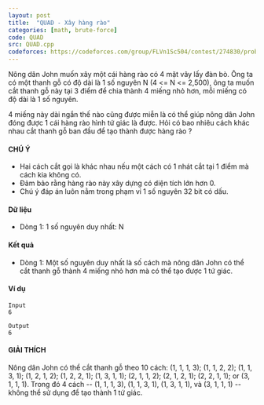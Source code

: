 ```yaml
---
layout: post
title:  "QUAD - Xây hàng rào"
categories: [math, brute-force]
code: QUAD
src: QUAD.cpp
codeforces: https://codeforces.com/group/FLVn1Sc504/contest/274830/problem/F
---
```




  


Nông dân John muốn xây một cái hàng rào có 4 mặt vây lấy đàn bò. Ông ta có một thanh gỗ có độ dài là 1 số nguyên N (4 <= N <= 2,500), ông ta muốn cắt thanh gỗ này tại 3 điểm để chia thành 4 miếng nhỏ hơn, mỗi miếng có độ dài là 1 số nguyên.

4 miếng này dài ngắn thế nào cũng được miễn là có thể giúp nông dân John đóng được 1 cái hàng rào hình tứ giác là được. Hỏi có bao nhiêu cách khác nhau cắt thanh gỗ ban đầu để tạo thành được hàng rào ?

#### CHÚ Ý

*   Hai cách cắt gọi là khác nhau nếu một cách có 1 nhát cắt tại 1 điểm mà cách kia không có.
*   Đảm bảo rằng hàng rào này xây dựng có diện tích lớn hơn 0.
*   Chú ý đáp án luôn nằm trong phạm vi 1 số nguyên 32 bit có dấu.

#### Dữ liệu

*   Dòng 1: 1 số nguyên duy nhất: N

#### Kết quả

*   Dòng 1: Một số nguyên duy nhất là số cách mà nông dân John có thể cắt thanh gỗ thành 4 miếng nhỏ hơn mà có thể tạo được 1 tứ giác.

#### Ví dụ

```
Input
6

Output
6
```

#### GIẢI THÍCH

Nông dân John có thể cắt thanh gỗ theo 10 cách: (1, 1, 1, 3); (1, 1, 2, 2); (1, 1, 3, 1); (1, 2, 1, 2); (1, 2, 2, 1); (1, 3, 1, 1); (2, 1, 1, 2); (2, 1, 2, 1); (2, 2, 1, 1); or (3, 1, 1, 1). Trong đó 4 cách -- (1, 1, 1, 3), (1, 1, 3, 1), (1, 3, 1, 1), và (3, 1, 1, 1) -- không thể sử dụng để tạo thành 1 tứ giác.

<!--more-->

